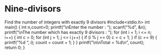 # Nine-divisors
Find the number of integers with exactly 9 divisors
#include<stdio.h>
int main()
{
int n,count=0;
printf(“\nEnter the number : “);
scanf(“%d”, &n);
printf(“\nThe number which has exactly 9 divisors : “);
for (int i = 1; i <= n; i++)
{
int c = 0;
for (int j = 1; j <= i j++)
{
if (i % j == 0)
c = c + 1;
}
if (c == 9)
{
printf(“%d “, i);
count = count + 1;
}
}
printf(“\n\nTotal = %d\n”, count);
return 0;
}

